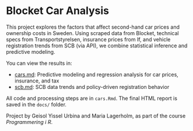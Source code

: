 # Blocket Car Analysis

This project explores the factors that affect second-hand car prices and ownership costs in Sweden. Using scraped data from Blocket, technical specs from Transportstyrelsen, insurance prices from If, and vehicle registration trends from SCB (via API), we combine statistical inference and predictive modeling.

You can view the results in:

- [cars.md](cars.md): Predictive modeling and regression analysis for car prices, insurance, and tax
- [scb.md](scb.md): SCB data trends and policy-driven registration behavior

All code and processing steps are in `cars.Rmd`. The final HTML report is saved in the `docs/` folder.

Project by Geisol Yissel Urbina and Maria Lagerholm, as part of the course *Programmering i R*.